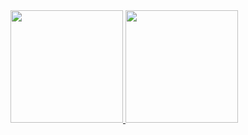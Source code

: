<div> 
<a href="https://github.com/VitorVilla"> 
<img height="180em" src="https://github-readme-stats.vercel.app/api/top-langs/?username=VitorVilla&layout=compact&langs_count=7&theme=dracula"/> 
<img height="180em" src="https://github-readme-stats.vercel.app/api?username=VitorVilla&show_icons=true&theme=dracula&include_all_commits=true&count_private=true"/> 
</div>

